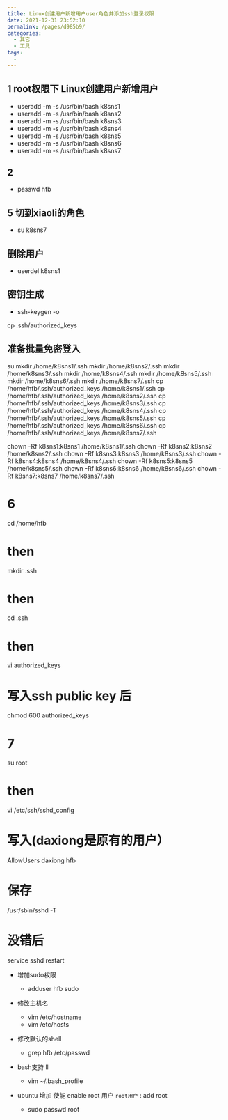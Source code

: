 ```yaml
---
title: Linux创建用户新增用户user角色并添加ssh登录权限
date: 2021-12-31 23:52:10
permalink: /pages/d985b9/
categories:
  - 其它
  - 工具
tags:
  - 
---
```


## 1 root权限下 Linux创建用户新增用户
  * useradd -m -s /usr/bin/bash k8sns1
  * useradd -m -s /usr/bin/bash k8sns2
  * useradd -m -s /usr/bin/bash k8sns3
  * useradd -m -s /usr/bin/bash k8sns4
  * useradd -m -s /usr/bin/bash k8sns5
  * useradd -m -s /usr/bin/bash k8sns6
  * useradd -m -s /usr/bin/bash k8sns7
## 2
  * passwd hfb
 
## 5 切到xiaoli的角色
  * su k8sns7

## 删除用户
  * userdel k8sns1

## 密钥生成
  * ssh-keygen -o



 cp .ssh/authorized_keys




## 准备批量免密登入
su
mkdir /home/k8sns1/.ssh
mkdir /home/k8sns2/.ssh
mkdir /home/k8sns3/.ssh
mkdir /home/k8sns4/.ssh
mkdir /home/k8sns5/.ssh
mkdir /home/k8sns6/.ssh
mkdir /home/k8sns7/.ssh
cp /home/hfb/.ssh/authorized_keys /home/k8sns1/.ssh
cp /home/hfb/.ssh/authorized_keys /home/k8sns2/.ssh
cp /home/hfb/.ssh/authorized_keys /home/k8sns3/.ssh
cp /home/hfb/.ssh/authorized_keys /home/k8sns4/.ssh
cp /home/hfb/.ssh/authorized_keys /home/k8sns5/.ssh
cp /home/hfb/.ssh/authorized_keys /home/k8sns6/.ssh
cp /home/hfb/.ssh/authorized_keys /home/k8sns7/.ssh

chown -Rf k8sns1:k8sns1 /home/k8sns1/.ssh
chown -Rf k8sns2:k8sns2 /home/k8sns2/.ssh
chown -Rf k8sns3:k8sns3 /home/k8sns3/.ssh
chown -Rf k8sns4:k8sns4 /home/k8sns4/.ssh
chown -Rf k8sns5:k8sns5 /home/k8sns5/.ssh
chown -Rf k8sns6:k8sns6 /home/k8sns6/.ssh
chown -Rf k8sns7:k8sns7 /home/k8sns7/.ssh




# 6
cd /home/hfb
# then 
mkdir .ssh
# then 
cd .ssh
# then 
vi authorized_keys
# 写入ssh public key 后
chmod 600 authorized_keys
 
# 7
su root
# then 
vi /etc/ssh/sshd_config
 
# 写入(daxiong是原有的用户）
 
AllowUsers daxiong hfb
 
# 保存
/usr/sbin/sshd -T
# 没错后
service sshd restart


* 增加sudo权限
    * adduser hfb sudo
* 修改主机名
    * vim /etc/hostname
    * vim /etc/hosts
* 修改默认的shell
    * grep hfb /etc/passwd
* bash支持 ll
    * vim ~/.bash_profile

* ubuntu 增加 使能 enable root 用户 `root用户` : add root 
  * sudo passwd root


